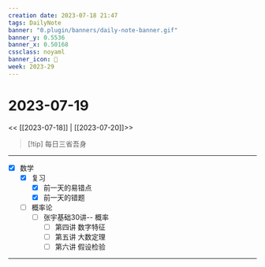 ```yaml
---
creation date: 2023-07-18 21:47
tags: DailyNote
banner: "0.plugin/banners/daily-note-banner.gif"
banner_y: 0.5536
banner_x: 0.50168
cssclass: noyaml
banner_icon: 💌
week: 2023-29
---
```


# 2023-07-19

<< [[2023-07-18]] | [[2023-07-20]]>>


> [!tip] 每日三省吾身
> 

---


- [x] 数学
	- [x] 复习
		- [x] 前一天的易错点
		- [x] 前一天的错题
	- [ ] 概率论
		- [ ] 张宇基础30讲-- 概率
			- [ ] 第四讲 数字特征
			- [ ] 第五讲 大数定理
			- [ ] 第六讲 假设检验

---


